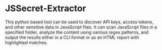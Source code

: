 # JSSecret-Extractor
This python based tool can be used to discover API keys, access tokens, and other sensitive data in JavaScript files. It can scan JavaScript files in a specified folder, analyze the content using various regex patterns, and output the results either in a CLI format or as an HTML report with highlighted matches.
